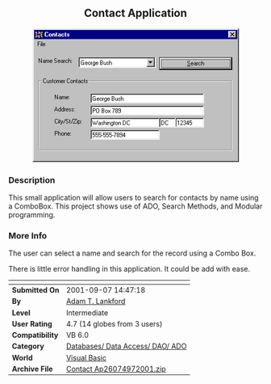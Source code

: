 ﻿<div align="center">

## Contact Application

<img src="PIC200197151444917.jpg">
</div>

### Description

This small application will allow users to search for contacts by name using a ComboBox. This project shows use of ADO, Search Methods, and Modular programming.
 
### More Info
 
The user can select a name and search for the record using a Combo Box.

There is little error handling in this application. It could be add with ease.


<span>             |<span>
---                |---
**Submitted On**   |2001-09-07 14:47:18
**By**             |[Adam T\. Lankford](https://github.com/Planet-Source-Code/PSCIndex/blob/master/ByAuthor/adam-t-lankford.md)
**Level**          |Intermediate
**User Rating**    |4.7 (14 globes from 3 users)
**Compatibility**  |VB 6\.0
**Category**       |[Databases/ Data Access/ DAO/ ADO](https://github.com/Planet-Source-Code/PSCIndex/blob/master/ByCategory/databases-data-access-dao-ado__1-6.md)
**World**          |[Visual Basic](https://github.com/Planet-Source-Code/PSCIndex/blob/master/ByWorld/visual-basic.md)
**Archive File**   |[Contact Ap26074972001\.zip](https://github.com/Planet-Source-Code/adam-t-lankford-contact-application__1-27052/archive/master.zip)









